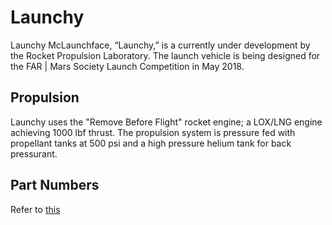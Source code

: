 # Launchy
Launchy McLaunchface, “Launchy,” is a currently under development by the Rocket Propulsion Laboratory. The launch vehicle is being designed for the FAR | Mars Society Launch Competition in May 2018.

## Propulsion
Launchy uses the "Remove Before Flight" rocket engine; a LOX/LNG engine achieving 1000 lbf thrust. The propulsion system is pressure fed with propellant tanks at 500 psi and a high pressure helium tank for back pressurant.

## Part Numbers
Refer to [this](https://docs.google.com/spreadsheets/d/1JCiqOwJOkub2n-B_p1g0jmgKiTw5CfXMMRYmXYysVA4/edit?usp=sharing)
